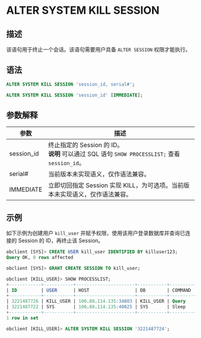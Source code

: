 # ALTER SYSTEM KILL SESSION

## 描述

该语句用于终止一个会话。该语句需要用户具备 `ALTER SESSION` 权限才能执行。

## 语法

```sql
ALTER SYSTEM KILL SESSION 'session_id, serial#';

ALTER SYSTEM KILL SESSION 'session_id' [IMMEDIATE];
```

## 参数解释

|       参数        |                   描述                                   |
|-----------------|------------------------------------------------------------|
| session_id      | 终止指定的 Session 的 ID。 <br>**说明**  可以通过 SQL 语句 `SHOW PROCESSLIST;` 查看 `session_id`。 |
| serial#   | 当前版本未实现语义，仅作语法兼容。 |
| IMMEDIATE | 立即切回指定 Session 实现 KILL，为可选项。当前版本未实现语义，仅作语法兼容。|

## 示例

如下示例为创建用户 `kill_user` 并赋予权限，使用该用户登录数据库并查询已连接的 Session 的 ID，再终止该 Session。

```sql
obclient [SYS]> CREATE USER kill_user IDENTIFIED BY killuser123;
Query OK, 0 rows affected

obclient [SYS]> GRANT CREATE SESSION TO kill_user;

obclient [KILL_USER]> SHOW PROCESSLIST;
+------------+-----------+----------------------+-----------+---------+------+--------+------------------+
| ID         | USER      | HOST                 | DB        | COMMAND | TIME | STATE  | INFO             |
+------------+-----------+----------------------+-----------+---------+------+--------+------------------+
| 3221487726 | KILL_USER | 100.88.114.135:34803 | KILL_USER | Query   |    0 | ACTIVE | SHOW PROCESSLIST |
| 3221487722 | SYS       | 100.88.114.135:40025 | SYS       | Sleep   |   93 | SLEEP  | NULL             |
+------------+-----------+----------------------+-----------+---------+------+--------+------------------+
1 row in set

obclient [KILL_USER]> ALTER SYSTEM KILL SESSION '3221487724';
